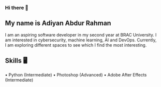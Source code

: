 ### Hi there 👋
## My name is Adiyan Abdur Rahman
I am an aspiring software developer in my second year at BRAC University. I am interested in cybersecurity, machine learning, AI and DevOps. Currently, I am exploring different spaces to see which I find the most interesting.

## Skills 🖥️

• Python (Intermediate)
• Photoshop (Advanced)
• Adobe After Effects (Intermediate)

<!--
**AdiyanAbdurRahman/AdiyanAbdurRahman** is a ✨ _special_ ✨ repository because its `README.md` (this file) appears on your GitHub profile.

Here are some ideas to get you started:

- 🔭 I’m currently working on ...
- 🌱 I’m currently learning ...
- 👯 I’m looking to collaborate on ...
- 🤔 I’m looking for help with ...
- 💬 Ask me about ...
- 📫 How to reach me: ...
- 😄 Pronouns: ...
- ⚡ Fun fact: ...
-->
